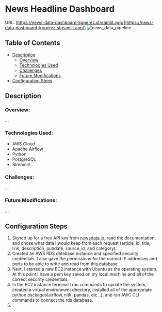 # News Headline Dashboard
URL: [https://news-data-dashboard-kpperez.streamlit.app/](https://news-data-dashboard-kpperez.streamlit.app/)
![news_data_pipeline](https://github.com/kpperez/News-Data-Dashboard/assets/123265217/a38216d3-e019-4c57-8081-04e2ec014ef7)
## Table of Contents
- [Description]()
  - [Overview]()
  - [Technologies Used]()
  - [Challenges]()
  - [Future Modifications]()
- [Configuration Steps]()
## Description
### Overview:
...
### Technologies Used:
- AWS Cloud
- Apache Airflow
- Python
- PostgreSQL
- Streamlit
### Challenges:
...
### Future Modifications:
...
## Configuration Steps
1. Signed up for a free API key from [newsdata.io](https://newsdata.io/), read the documentation, and chose what data I would keep from each request (article_id, title, link, description, pubdate, source_id, and category). 
2. Created an AWS RDS database instance and specified security credentials. I also gave the permissions for the correct IP addresses and ports to be able to write and read from this database.   
3. Next, I started a new EC2 instance with Ubuntu as the operating system. At this point I have a pem key saved on my local machine and all of the correct security credentials.
4. In the EC2 instance terminal I ran commands to update the system, created a virtual environment directory, installed all of the appropriate python packages(airflow, nltk, pandas, etc...), and ran AWC CLI commands to connect the rds database.
5. 
